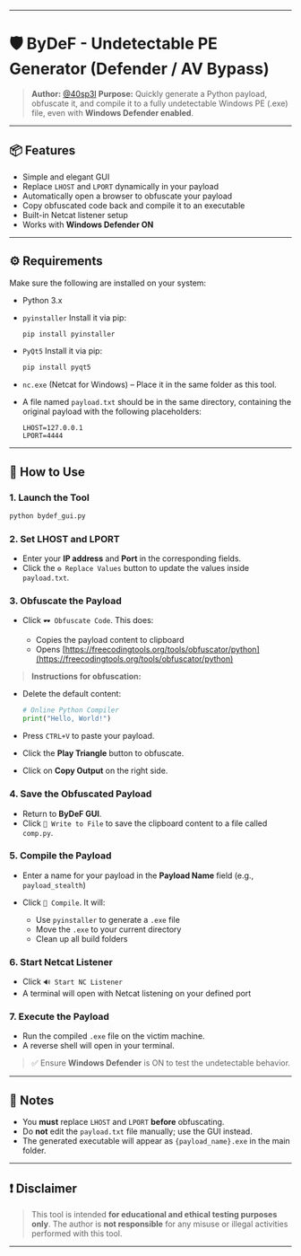 
---

# 🛡️ ByDeF - Undetectable PE Generator (Defender / AV Bypass)

> **Author:** [@40sp3l](https://github.com/40sp3l)
> **Purpose:** Quickly generate a Python payload, obfuscate it, and compile it to a fully undetectable Windows PE (.exe) file, even with **Windows Defender enabled**.

---

## 📦 Features

* Simple and elegant GUI
* Replace `LHOST` and `LPORT` dynamically in your payload
* Automatically open a browser to obfuscate your payload
* Copy obfuscated code back and compile it to an executable
* Built-in Netcat listener setup
* Works with **Windows Defender ON**

---

## ⚙️ Requirements

Make sure the following are installed on your system:

* Python 3.x
* `pyinstaller`
  Install it via pip:

  ```bash
  pip install pyinstaller
  ```
* `PyQt5`
  Install it via pip:

  ```bash
  pip install pyqt5
  ```
* `nc.exe` (Netcat for Windows) – Place it in the same folder as this tool.
* A file named `payload.txt` should be in the same directory, containing the original payload with the following placeholders:

  ```
  LHOST=127.0.0.1
  LPORT=4444
  ```

---

## 🚀 How to Use

### 1. Launch the Tool

```bash
python bydef_gui.py
```

### 2. Set LHOST and LPORT

* Enter your **IP address** and **Port** in the corresponding fields.
* Click the `⚙️ Replace Values` button to update the values inside `payload.txt`.

### 3. Obfuscate the Payload

* Click `🕶️ Obfuscate Code`. This does:

  * Copies the payload content to clipboard
  * Opens [https://freecodingtools.org/tools/obfuscator/python](https://freecodingtools.org/tools/obfuscator/python)

> **Instructions for obfuscation:**

* Delete the default content:

  ```python
  # Online Python Compiler
  print("Hello, World!")
  ```
* Press `CTRL+V` to paste your payload.
* Click the **Play Triangle** button to obfuscate.
* Click on **Copy Output** on the right side.

### 4. Save the Obfuscated Payload

* Return to **ByDeF GUI**.
* Click `💾 Write to File` to save the clipboard content to a file called `comp.py`.

### 5. Compile the Payload

* Enter a name for your payload in the **Payload Name** field (e.g., `payload_stealth`)
* Click `🧪 Compile`. It will:

  * Use `pyinstaller` to generate a `.exe` file
  * Move the `.exe` to your current directory
  * Clean up all build folders

### 6. Start Netcat Listener

* Click `🔊 Start NC Listener`
* A terminal will open with Netcat listening on your defined port

### 7. Execute the Payload

* Run the compiled `.exe` file on the victim machine.
* A reverse shell will open in your terminal.

> ✅ Ensure **Windows Defender** is ON to test the undetectable behavior.

---

## 🧠 Notes

* You **must** replace `LHOST` and `LPORT` **before** obfuscating.
* Do **not** edit the `payload.txt` file manually; use the GUI instead.
* The generated executable will appear as `{payload_name}.exe` in the main folder.

---

## ❗ Disclaimer

> This tool is intended **for educational and ethical testing purposes only**.
> The author is **not responsible** for any misuse or illegal activities performed with this tool.

---


